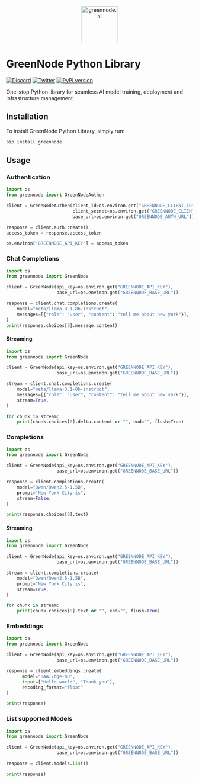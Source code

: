 <div align="center">
  <a href="https://greennode.ai/">
    <img alt="greennode.ai" height="100px" src="https://pbs.twimg.com/profile_images/1727961919955607552/erF8KIN1_400x400.jpg">
  </a>
</div>


# GreenNode Python Library
[![Discord](https://dcbadge.vercel.app/api/server/KGrKFVdBqZ?style=flat&compact=true)](https://discord.gg/KGrKFVdBqZ)
[![Twitter](https://img.shields.io/twitter/url/https/twitter.com/greennode23.svg?style=social&label=Follow%20%40greennode23)](https://x.com/greennode23)
[![PyPI version](https://img.shields.io/pypi/v/greennode.svg)](https://pypi.org/project/greennode/)


One-stop Python library for seamless AI model training, deployment and infrastructure management.

## Installation
To install GreenNode Python Library, simply run:
```sh
pip install greennode
```

## Usage

### Authentication

```python
import os
from greennode import GreenNodeAuthen

client = GreenNodeAuthen(client_id=os.environ.get("GREENNODE_CLIENT_ID"),
                         client_secret=os.environ.get("GREENNODE_CLIENT_SECRET"),
                         base_url=os.environ.get("GREENNODE_AUTH_URL"))

response = client.auth.create()
access_token = response.access_token

os.environ["GREENNODE_API_KEY"] = access_token

```

### Chat Completions

```python
import os
from greennode import GreenNode

client = GreenNode(api_key=os.environ.get("GREENNODE_API_KEY"),
                   base_url=os.environ.get("GREENNODE_BASE_URL"))

response = client.chat.completions.create(
    model="meta/llama-3.1-8b-instruct",
    messages=[{"role": "user", "content": "tell me about new york"}],
)
print(response.choices[0].message.content)
```

#### Streaming

```python
import os
from greennode import GreenNode

client = GreenNode(api_key=os.environ.get("GREENNODE_API_KEY"),
                   base_url=os.environ.get("GREENNODE_BASE_URL"))

stream = client.chat.completions.create(
    model="meta/llama-3.1-8b-instruct",
    messages=[{"role": "user", "content": "tell me about new york"}],
    stream=True,
)

for chunk in stream:
    print(chunk.choices[0].delta.content or "", end="", flush=True)
```

### Completions

```python
import os
from greennode import GreenNode

client = GreenNode(api_key=os.environ.get("GREENNODE_API_KEY"),
                   base_url=os.environ.get("GREENNODE_BASE_URL"))

response = client.completions.create(
    model="Qwen/Qwen2.5-1.5B",
    prompt="New York City is",
    stream=False,
)

print(response.choices[0].text)
```

#### Streaming

```python
import os
from greennode import GreenNode

client = GreenNode(api_key=os.environ.get("GREENNODE_API_KEY"),
                   base_url=os.environ.get("GREENNODE_BASE_URL"))

stream = client.completions.create(
    model="Qwen/Qwen2.5-1.5B",
    prompt="New York City is",
    stream=True,
)

for chunk in stream:
    print(chunk.choices[0].text or "", end="", flush=True)
```

### Embeddings

```python
import os
from greennode import GreenNode

client = GreenNode(api_key=os.environ.get("GREENNODE_API_KEY"),
                   base_url=os.environ.get("GREENNODE_BASE_URL"))

response = client.embeddings.create(
      model="BAAI/bge-m3",
      input=["Hello world", "Thank you"],
      encoding_format="float"
)

print(response)
```

### List supported Models

```python
import os
from greennode import GreenNode

client = GreenNode(api_key=os.environ.get("GREENNODE_API_KEY"),
                   base_url=os.environ.get("GREENNODE_BASE_URL"))

response = client.models.list()

print(response)
```